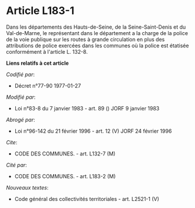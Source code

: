 # Article L183-1

Dans les départements des Hauts-de-Seine, de la Seine-Saint-Denis et du Val-de-Marne, le représentant dans le département a
la charge de la police de la voie publique sur les routes à grande circulation en plus des attributions de police exercées
dans les communes où la police est étatisée conformément à l'article L. 132-8.

**Liens relatifs à cet article**

_Codifié par_:

  - Décret n°77-90 1977-01-27

_Modifié par_:

  - Loi n°83-8 du 7 janvier 1983 - art. 89 () JORF 9 janvier 1983

_Abrogé par_:

  - Loi n°96-142 du 21 février 1996 - art. 12 (V) JORF 24 février 1996

_Cite_:

  - CODE DES COMMUNES. - art. L132-7 (M)

_Cité par_:

  - CODE DES COMMUNES. - art. L183-2 (M)

_Nouveaux textes_:

  - Code général des collectivités territoriales - art. L2521-1 (V)
